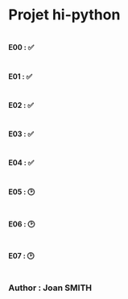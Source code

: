 # Projet hi-python
#
#### E00 : ✅
#
#### E01 : ✅
#
#### E02 : ✅
#
#### E03 : ✅
#
#### E04 : ✅
#
#### E05 : 🕑
#
#### E06 : 🕑
#
#### E07 : 🕑
#
### Author : Joan SMITH